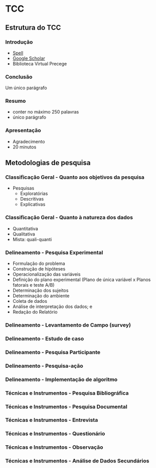 # TCC
## Estrutura do TCC
### Introdução
* [Spell](http://www.spell.org.br/)
* [Google Scholar](https://scholar.google.com.br/)
* Biblioteca Virtual Precege


### Conclusão
Um único parágrafo


### Resumo
* conter no máximo 250 palavras
* único parágrafo


### Apresentação
* Agradecimento
* 20 minutos


## Metodologias de pesquisa
### Classificação Geral - Quanto aos objetivos da pesquisa
* Pesquisas
  * Exploratórias
  * Descritivas
  * Explicativas

### Classificação Geral - Quanto à natureza dos dados
* Quantitativa
* Qualitativa
* Mista: quali-quanti

### Delineamento - Pesquisa Experimental
* Formulação do problema
* Construção de hipóteses
* Operacionalização das variáveis
* Definição do plano experimental (Plano de única variável x Planos fatorais e teste A/B)
* Determinação dos sujeitos
* Determinação do ambiente
* Coleta de dados
* Análise de interpretação dos dados; e
* Redação do Relatório

### Delineamento - Levantamento de Campo (survey)


### Delineamento - Estudo de caso


### Delineamento - Pesquisa Participante


### Delineamento - Pesquisa-ação


### Delineamento - Implementação de algoritmo


### Técnicas e Instrumentos - Pesquisa Bibliográfica


### Técnicas e Instrumentos - Pesquisa Documental


### Técnicas e Instrumentos - Entrevista


### Técnicas e Instrumentos - Questionário


### Técnicas e Instrumentos - Observação


### Técnicas e Instrumentos - Análise de Dados Secundários






